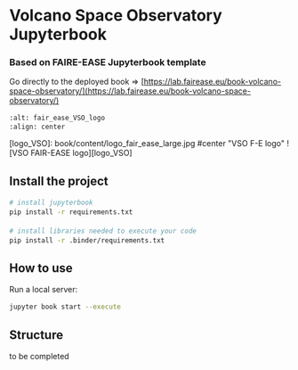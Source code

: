 # Volcano Space Observatory Jupyterbook

### Based on FAIRE-EASE Jupyterbook template

Go directly to the deployed book => [https://lab.fairease.eu/book-volcano-space-observatory/](https://lab.fairease.eu/book-volcano-space-observatory/)


```{image} book/content/logo_fair_ease_large.jpg 
:alt: fair_ease_VSO_logo
:align: center
```

[logo_VSO]: book/content/logo_fair_ease_large.jpg #center "VSO F-E logo"
![VSO FAIR-EASE logo][logo_VSO]

## Install the project

```bash
# install jupyterbook
pip install -r requirements.txt

# install libraries needed to execute your code  
pip install -r .binder/requirements.txt
```

## How to use

Run a local server:

```bash
jupyter book start --execute
```

## Structure

to be completed
